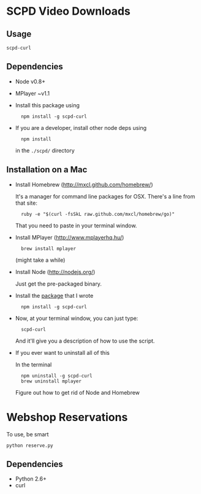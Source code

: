
SCPD Video Downloads
========

Usage
---

    scpd-curl

Dependencies
---

- Node v0.8+
- MPlayer ~v1.1
- Install this package using

        npm install -g scpd-curl

- If you are a developer, install other node deps using

        npm install

  in the `./scpd/` directory

Installation on a Mac
------

- Install Homebrew (http://mxcl.github.com/homebrew/)

    It's a manager for command line packages for OSX.
    There's a line from that site:

	    ruby -e "$(curl -fsSkL raw.github.com/mxcl/homebrew/go)"

    That you need to paste in your terminal window.

- Install MPlayer (http://www.mplayerhq.hu/)

	    brew install mplayer

    (might take a while)

- Install Node (http://nodejs.org/)

    Just get the pre-packaged binary.


- Install the [package](https://github.com/zahanm/stanford-hacks/tree/master/scpd) that I wrote

	    npm install -g scpd-curl

- Now, at your terminal window, you can just type:

	    scpd-curl

    And it'll give you a description of how to use the script.

- If you ever want to uninstall all of this

    In the terminal

        npm uninstall -g scpd-curl
        brew uninstall mplayer
    
    Figure out how to get rid of Node and Homebrew

Webshop Reservations
======

To use, be smart

    python reserve.py

Dependencies
---

- Python 2.6+
- curl
